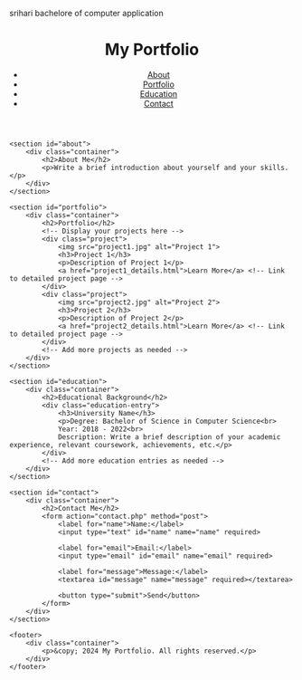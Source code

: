 srihari
bachelore of computer application
<!DOCTYPE html>
<html lang="en">
<head>
    <meta charset="UTF-8">
    <meta name="viewport" content="width=device-width, initial-scale=1.0">
    <title>My Portfolio</title>
    <link rel="stylesheet" href="styles.css"> <!-- Link to your CSS file for styling -->
</head>
<body>
    <header>
        <div class="container">
            <h1>My Portfolio</h1>
            <nav>
                <ul>
                    <li><a href="#about">About</a></li>
                    <li><a href="#portfolio">Portfolio</a></li>
                    <li><a href="#education">Education</a></li>
                    <li><a href="#contact">Contact</a></li>
                </ul>
            </nav>
        </div>
    </header>

    <section id="about">
        <div class="container">
            <h2>About Me</h2>
            <p>Write a brief introduction about yourself and your skills.</p>
        </div>
    </section>

    <section id="portfolio">
        <div class="container">
            <h2>Portfolio</h2>
            <!-- Display your projects here -->
            <div class="project">
                <img src="project1.jpg" alt="Project 1">
                <h3>Project 1</h3>
                <p>Description of Project 1</p>
                <a href="project1_details.html">Learn More</a> <!-- Link to detailed project page -->
            </div>
            <div class="project">
                <img src="project2.jpg" alt="Project 2">
                <h3>Project 2</h3>
                <p>Description of Project 2</p>
                <a href="project2_details.html">Learn More</a> <!-- Link to detailed project page -->
            </div>
            <!-- Add more projects as needed -->
        </div>
    </section>

    <section id="education">
        <div class="container">
            <h2>Educational Background</h2>
            <div class="education-entry">
                <h3>University Name</h3>
                <p>Degree: Bachelor of Science in Computer Science<br>
                Year: 2018 - 2022<br>
                Description: Write a brief description of your academic experience, relevant coursework, achievements, etc.</p>
            </div>
            <!-- Add more education entries as needed -->
        </div>
    </section>

    <section id="contact">
        <div class="container">
            <h2>Contact Me</h2>
            <form action="contact.php" method="post">
                <label for="name">Name:</label>
                <input type="text" id="name" name="name" required>

                <label for="email">Email:</label>
                <input type="email" id="email" name="email" required>

                <label for="message">Message:</label>
                <textarea id="message" name="message" required></textarea>

                <button type="submit">Send</button>
            </form>
        </div>
    </section>

    <footer>
        <div class="container">
            <p>&copy; 2024 My Portfolio. All rights reserved.</p>
        </div>
    </footer>
</body>
</html>
